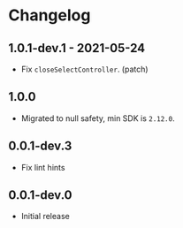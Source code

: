 # Changelog

## 1.0.1-dev.1 - 2021-05-24

* Fix `closeSelectController`. (patch)

## 1.0.0

* Migrated to null safety, min SDK is `2.12.0`.

## 0.0.1-dev.3

* Fix lint hints

## 0.0.1-dev.0

* Initial release
